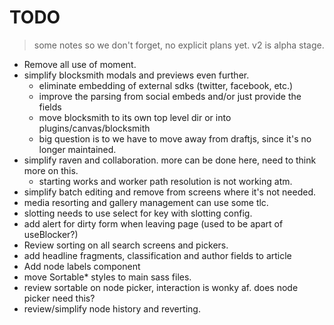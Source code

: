# TODO

> some notes so we don't forget, no explicit plans yet.  v2 is alpha stage.

* Remove all use of moment.
* simplify blocksmith modals and previews even further.
  * eliminate embedding of external sdks (twitter, facebook, etc.)
  * improve the parsing from social embeds and/or just provide the fields
  * move blocksmith to its own top level dir or into plugins/canvas/blocksmith
  * big question is to we have to move away from draftjs, since it's no longer maintained.
* simplify raven and collaboration.  more can be done here, need to think more on this.
  * starting works and worker path resolution is not working atm.
* simplify batch editing and remove from screens where it's not needed.
* media resorting and gallery management can use some tlc.
* slotting needs to use select for key with slotting config.
* add alert for dirty form when leaving page (used to be apart of useBlocker?)
* Review sorting on all search screens and pickers.
* add headline fragments, classification and author fields to article
* Add node labels component
* move Sortable* styles to main sass files.
* review sortable on node picker, interaction is wonky af.  does node picker need this?
* review/simplify node history and reverting.

